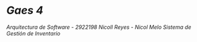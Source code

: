 # ***Gaes 4***

*Arquitectura de Software - 2922198*
*Nicoll Reyes - Nicol Melo*
*Sistema de Gestión de Inventario*
